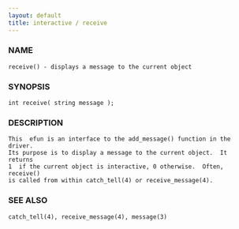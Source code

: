 ```yaml
---
layout: default
title: interactive / receive
---
```


### NAME

    receive() - displays a message to the current object

### SYNOPSIS

    int receive( string message );

### DESCRIPTION

    This  efun is an interface to the add_message() function in the driver.
    Its purpose is to display a message to the current object.  It  returns
    1  if the current object is interactive, 0 otherwise.  Often, receive()
    is called from within catch_tell(4) or receive_message(4).

### SEE ALSO

    catch_tell(4), receive_message(4), message(3)
